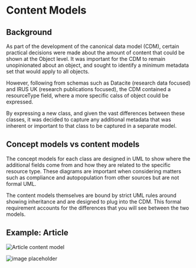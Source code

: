 # Content Models

## Background

As part of the development of the canonical data model (CDM), certain practical decisions were made about the amount of content that could be shown at the Object level. It was important for the CDM to remain unopinionated about an object, and sought to identify a minimum metadata set that would apply to all objects. 

However, following from schemas such as Datacite (research data focused) and IRUS UK (research publications focused), the CDM contained a resourceType field, where a more specific calss of object could be expressed.

By expressing a new class, and given the vast differences between these classes, it was decided to capture any additional metadata that was inherent or important to that class to be captured in a separate model.

## Concept models vs content models

The concept models for each class are designed in UML to show where the additional fields come from and how they are related to the specific resource type. These diagrams are important when considering matters such as compliance and autopopulation from other sources but are not formal UML.

The content models themselves are bound by strict UML rules around showing inheritance and are designed to plug into the CDM. This formal requirement accounts for the differences that you will see between the two models.

## Example: Article

![Article content model](https://github.com/JiscRDSS/rdss-canonical-data-model/blob/RDSS-2142/Data-Model/Content%20Models/images/Article%20concept%20model%20v2.png)

![image placeholder](http://url/to/img.png)


